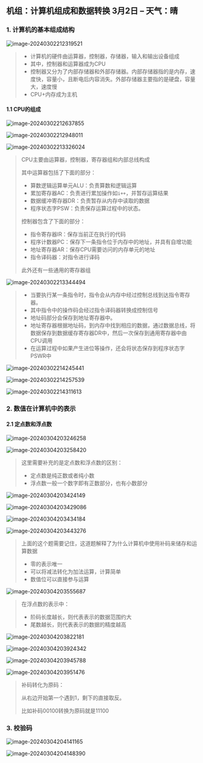 ## 机组：计算机组成和数据转换 3月2日 – 天气：晴

### 1. 计算机的基本组成结构

![image-20240302212319521](https://raw.githubusercontent.com/liyuxuan7762/MyImageOSS/master/md_images/image-20240302212319521.png)

> * 计算机的硬件由运算器，控制器，存储器，输入和输出设备组成
> * 其中，控制器和运算器成为CPU
> * 控制器又分为了内部存储器和外部存储器。内部存储器指的是内存，速度快，容量小，且断电后内容消失。外部存储器主要指的是硬盘，容量大，速度慢
> * CPU+内存成为主机

#### 1.1 CPU的组成

![image-20240302212637855](https://raw.githubusercontent.com/liyuxuan7762/MyImageOSS/master/md_images/image-20240302212637855.png)

![image-20240302212948011](https://raw.githubusercontent.com/liyuxuan7762/MyImageOSS/master/md_images/image-20240302212948011.png)

![image-20240302213326024](https://raw.githubusercontent.com/liyuxuan7762/MyImageOSS/master/md_images/image-20240302213326024.png)

> CPU主要由运算器，控制器，寄存器组和内部总线构成
>
> 其中运算器包括了下面的部分：
>
> * 算数逻辑运算单元ALU：负责算数和逻辑运算
> * 累加寄存器AC：负责进行累加操作如`i++`，并暂存运算结果
> * 数据缓冲寄存器DR：负责暂存从内存中读取的数据
> * 程序状态字PSW：负责保存运算过程中的状态。
>
> 控制器包含了下面的部分：
>
> * 指令寄存器IR：保存当前正在执行的代码
> * 程序计数器PC：保存下一条指令位于内存中的地址，并具有自增功能
> * 地址寄存器AR：保存CPU需要访问的内存单元的地址
> * 指令译码器：对指令进行译码
>
> 此外还有一些通用的寄存器组

![image-20240302213344494](https://raw.githubusercontent.com/liyuxuan7762/MyImageOSS/master/md_images/image-20240302213344494.png)

> * 当要执行某一条指令时，指令会从内存中经过控制总线到达指令寄存器。
> * 其中指令中的操作码会经过指令译码器转换成控制信号
> * 地址码部分会保存到地址寄存器中。
> * 地址寄存器根据地址码，到内存中找到相应的数据，通过数据总线，将数据保存到数据缓存寄存器DR中，然后一次保存到通用寄存器中由CPU调用
> * 在运算过程中如果产生进位等操作，还会将状态保存到程序状态字PSWR中

![image-20240302214245441](https://raw.githubusercontent.com/liyuxuan7762/MyImageOSS/master/md_images/image-20240302214245441.png)

![image-20240302214257539](https://raw.githubusercontent.com/liyuxuan7762/MyImageOSS/master/md_images/image-20240302214257539.png)

![image-20240302214311613](https://raw.githubusercontent.com/liyuxuan7762/MyImageOSS/master/md_images/image-20240302214311613.png)

### 2. 数值在计算机中的表示

#### 2.1 定点数和浮点数

![image-20240304203246258](https://raw.githubusercontent.com/liyuxuan7762/MyImageOSS/master/md_images/image-20240304203246258.png)

![image-20240304203258420](https://raw.githubusercontent.com/liyuxuan7762/MyImageOSS/master/md_images/image-20240304203258420.png)

>  这里需要补充的是定点数和浮点数的区别：
>
> * 定点数是纯正数或者纯小数
> * 浮点数一般一个数字即有正数部分，也有小数部分

![image-20240304203424149](https://raw.githubusercontent.com/liyuxuan7762/MyImageOSS/master/md_images/image-20240304203424149.png)

![image-20240304203429086](https://raw.githubusercontent.com/liyuxuan7762/MyImageOSS/master/md_images/image-20240304203429086.png)

![image-20240304203434184](https://raw.githubusercontent.com/liyuxuan7762/MyImageOSS/master/md_images/image-20240304203434184.png)

![image-20240304203443276](https://raw.githubusercontent.com/liyuxuan7762/MyImageOSS/master/md_images/image-20240304203443276.png)

> 上面的这个题需要记住，这道题解释了为什么计算机中使用补码来储存和运算数据
>
> * 零的表示唯一
> * 可以将减法转化为加法运算，计算简单
> * 数值位可以直接参与运算

![image-20240304203555687](https://raw.githubusercontent.com/liyuxuan7762/MyImageOSS/master/md_images/image-20240304203555687.png)

> 在浮点数的表示中：
>
> * 阶码长度越长，则代表表示的数据范围约大
> * 尾数越长，则代表表示的数据的精度越高

![image-20240304203822181](https://raw.githubusercontent.com/liyuxuan7762/MyImageOSS/master/md_images/image-20240304203822181.png)

![image-20240304203924342](https://raw.githubusercontent.com/liyuxuan7762/MyImageOSS/master/md_images/image-20240304203924342.png)

![image-20240304203945788](https://raw.githubusercontent.com/liyuxuan7762/MyImageOSS/master/md_images/image-20240304203945788.png)

![image-20240304203951476](https://raw.githubusercontent.com/liyuxuan7762/MyImageOSS/master/md_images/image-20240304203951476.png)

> 补码转化为原码：
>
> 从右边开始第一个遇到1，剩下的直接取反。
>
> 比如补码00100转换为原码就是11100

### 3. 校验码

![image-20240304204141165](https://raw.githubusercontent.com/liyuxuan7762/MyImageOSS/master/md_images/image-20240304204141165.png)

![image-20240304204148390](https://raw.githubusercontent.com/liyuxuan7762/MyImageOSS/master/md_images/image-20240304204148390.png)
